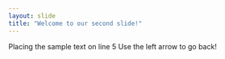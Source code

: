 ```yaml
---
layout: slide
title: "Welcome to our second slide!"
---
```

Placing the sample text on line 5
Use the left arrow to go back!
